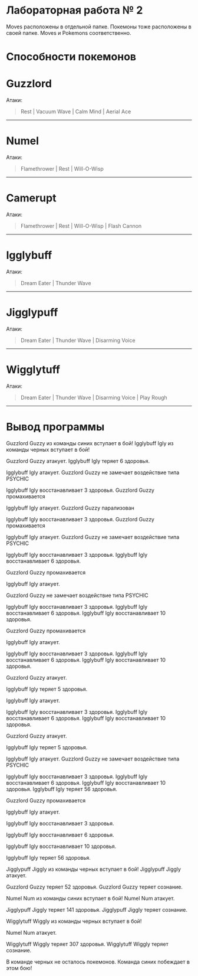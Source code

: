# Лабораторная работа № 2 #
Moves расположены в отдельной папке. Покемоны тоже расположены в своей папке. Moves и Pokemons соответственно.
# Способности покемонов #

Guzzlord
==============
Атаки:  
>Rest | Vacuum Wave | Calm Mind | Aerial Ace
---
Numel
==============
Атаки:  
>Flamethrower | Rest | Will-O-Wisp 
---
Camerupt
==============
Атаки:  
>Flamethrower | Rest | Will-O-Wisp | Flash Cannon
---
Igglybuff
==============
Атаки:  
>Dream Eater | Thunder Wave
---
Jigglypuff
==============
Атаки:
>Dream Eater | Thunder Wave | Disarming Voice 
---
Wigglytuff
==============
Атаки:  
>Dream Eater | Thunder Wave | Disarming Voice | Play Rough
---
Вывод программы
==============

Guzzlord Guzzy из команды синих вступает в бой!
Igglybuff Igly из команды черных вступает в бой!

Guzzlord Guzzy атакует. 
Igglybuff Igly теряет 6 здоровья.

Igglybuff Igly атакует. 
Guzzlord Guzzy не замечает воздействие типа PSYCHIC

Igglybuff Igly восстанавливает 3 здоровья.
Guzzlord Guzzy промахивается

Igglybuff Igly атакует. 
Guzzlord Guzzy парализован

Igglybuff Igly восстанавливает 3 здоровья.
Guzzlord Guzzy промахивается

Igglybuff Igly атакует. 
Guzzlord Guzzy не замечает воздействие типа PSYCHIC

Igglybuff Igly восстанавливает 3 здоровья.
Igglybuff Igly восстанавливает 6 здоровья.

Guzzlord Guzzy промахивается

Igglybuff Igly атакует. 

Guzzlord Guzzy не замечает воздействие типа PSYCHIC

Igglybuff Igly восстанавливает 3 здоровья.
Igglybuff Igly восстанавливает 6 здоровья.
Igglybuff Igly восстанавливает 10 здоровья.

Guzzlord Guzzy промахивается

Igglybuff Igly атакует. 

Igglybuff Igly восстанавливает 3 здоровья.
Igglybuff Igly восстанавливает 6 здоровья.
Igglybuff Igly восстанавливает 10 здоровья.

Guzzlord Guzzy атакует.

Igglybuff Igly теряет 5 здоровья.

Igglybuff Igly атакует. 

Igglybuff Igly восстанавливает 3 здоровья.
Igglybuff Igly восстанавливает 6 здоровья.
Igglybuff Igly восстанавливает 10 здоровья.

Guzzlord Guzzy атакует. 

Igglybuff Igly теряет 5 здоровья.

Igglybuff Igly атакует. 
Guzzlord Guzzy не замечает воздействие типа PSYCHIC

Igglybuff Igly восстанавливает 3 здоровья.
Igglybuff Igly восстанавливает 6 здоровья.
Igglybuff Igly восстанавливает 10 здоровья.
Igglybuff Igly теряет 56 здоровья.

Guzzlord Guzzy промахивается

Igglybuff Igly атакует. 

Igglybuff Igly восстанавливает 3 здоровья.

Igglybuff Igly восстанавливает 6 здоровья.

Igglybuff Igly восстанавливает 10 здоровья.

Igglybuff Igly теряет 56 здоровья.

Jigglypuff Jiggly из команды черных вступает в бой!
Jigglypuff Jiggly атакует. 

Guzzlord Guzzy теряет 52 здоровья.
Guzzlord Guzzy теряет сознание.

Numel Num из команды синих вступает в бой!
Numel Num атакует. 

Jigglypuff Jiggly теряет 141 здоровья.
Jigglypuff Jiggly теряет сознание.

Wigglytuff Wiggly из команды черных вступает в бой!

Numel Num атакует. 

Wigglytuff Wiggly теряет 307 здоровья.
Wigglytuff Wiggly теряет сознание.

В команде черных не осталось покемонов.
Команда синих побеждает в этом бою!
